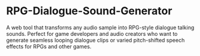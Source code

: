 # RPG-Dialogue-Sound-Generator
A web tool that transforms any audio sample into RPG-style dialogue talking sounds. Perfect for game developers and audio creators who want to generate seamless looping dialogue clips or varied pitch-shifted speech effects for RPGs and other games.
